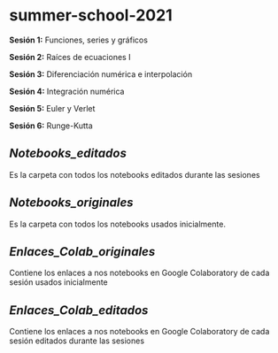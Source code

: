 # summer-school-2021

**Sesión 1:** Funciones, series y gráficos	

**Sesión 2:** Raíces de ecuaciones I	

**Sesión 3:** Diferenciación numérica	e interpolación

**Sesión 4:** Integración numérica

**Sesión 5:** Euler y Verlet

**Sesión 6:** Runge-Kutta 


## *Notebooks_editados*

Es la carpeta con todos los notebooks editados durante las sesiones

## *Notebooks_originales*

Es la carpeta con todos los notebooks usados inicialmente.

## *Enlaces_Colab_originales*

Contiene los enlaces a nos notebooks en Google Colaboratory de cada sesión usados inicialmente

## *Enlaces_Colab_editados*

Contiene los enlaces a nos notebooks en Google Colaboratory de cada sesión editados durante las sesiones
